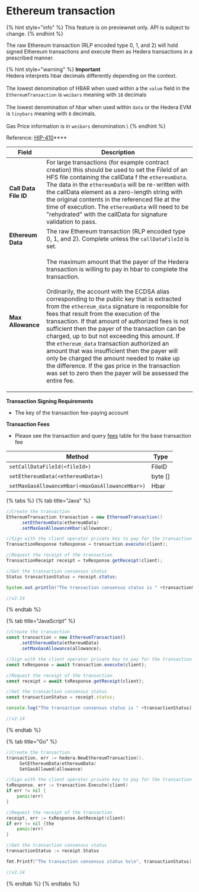 # Ethereum transaction

{% hint style="info" %}
This feature is on previewnet only. API is subject to change.
{% endhint %}

The raw Ethereum transaction (RLP encoded type 0, 1, and 2) will hold signed Ethereum transactions and execute them as Hedera transactions in a prescribed manner.

{% hint style="warning" %}
**Important**\
Hedera interprets hbar decimals differently depending on the context.\
\
The lowest denomination of HBAR when used within a the `value` field in the `EthereumTransaction` is `weibars` meaning with `18` decimals\
\
The lowest denomination of hbar when used within `data` or the Hedera EVM is `tinybars` meaning with `8` decimals.\
\
Gas Price information is in `weibars` denomination.\\
{% endhint %}

Reference: [HIP-410](https://hips.hedera.com/hip/hip-410)\*\*\*\*

| Field                 | Description                                                                                                                                                                                                                                                                                                                                                                                                                                                                                                                                                                                                                                                                                                                                                                       |
| --------------------- | --------------------------------------------------------------------------------------------------------------------------------------------------------------------------------------------------------------------------------------------------------------------------------------------------------------------------------------------------------------------------------------------------------------------------------------------------------------------------------------------------------------------------------------------------------------------------------------------------------------------------------------------------------------------------------------------------------------------------------------------------------------------------------- |
| **Call Data File ID** | For large transactions (for example contract creation) this should be used to set the FileId of an HFS file containing the callData f the `ethereumData`. The data in the `ethereumData` will be re-written with the callData element as a zero-length string with the original contents in the referenced file at the time of execution. The `ethereumData` will need to be "rehydrated" with the callData for signature validation to pass.                                                                                                                                                                                                                                                                                                                                     |
| **Ethereum Data**     | The raw Ethereum transaction (RLP encoded type 0, 1, and 2). Complete unless the `callDataFileId` is set.                                                                                                                                                                                                                                                                                                                                                                                                                                                                                                                                                                                                                                                                         |
| **Max Allowance**     | <p>The maximum amount that the payer of the Hedera transaction is willing to pay in hbar to complete the transaction.<br><br>Ordinarily, the account with the ECDSA alias corresponding to the public key that is extracted from the <code>ethereum_data</code> signature is responsible for fees that result from the execution of the transaction. If that amount of authorized fees is not sufficient then the payer of the transaction can be charged, up to but not exceeding this amount. If the <code>ethereum_data</code> transaction authorized an amount that was insufficient then the payer will only be charged the amount needed to make up the difference. If the gas price in the transaction was set to zero then the payer will be assessed the entire fee.</p> |

**Transaction Signing Requirements**

* The key of the transaction fee-paying account

**Transaction Fees**

* Please see the transaction and query [fees](../../../mainnet/fees/#transaction-and-query-fees) table for the base transaction fee

| Method                                          | Type     |
| ----------------------------------------------- | -------- |
| `setCallDataFileId(<fileId>)`                   | FileID   |
| `setEthereumData(<ethereumData>)`               | byte \[] |
| `setMaxGasAllowanceHbar(<maxGasAllowanceHbar>)` | Hbar     |

{% tabs %}
{% tab title="Java" %}
```java
//Create the transaction
EthereumTransaction transaction = new EthereumTransaction()
     .setEthereumData(ethereumData)
     .setMaxGasAllowanceHbar(allowance);

//Sign with the client operator private key to pay for the transaction and submit the query to a Hedera network
TransactionResponse txResponse = transaction.execute(client);

//Request the receipt of the transaction
TransactionReceipt receipt = txResponse.getReceipt(client);

//Get the transaction consensus status
Status transactionStatus = receipt.status;

System.out.println("The transaction consensus status is " +transactionStatus);

//v2.14
```
{% endtab %}

{% tab title="JavaScript" %}
```javascript
//Create the transaction
const transaction = new EthereumTransaction()
     .setEthereumData(ethereumData)
     .setMaxGasAllowance(allowance);

//Sign with the client operator private key to pay for the transaction and submit the query to a Hedera network
const txResponse = await transaction.execute(client);

//Request the receipt of the transaction
const receipt = await txResponse.getReceipt(client);

//Get the transaction consensus status
const transactionStatus = receipt.status;

console.log("The transaction consensus status is " +transactionStatus);

//v2.14
```
{% endtab %}

{% tab title="Go" %}
```go
//Create the transaction
transaction, err := hedera.NewEthereumTransaction().
     SetEthereumData(ethereumData)
     SetGasAllowed(allowance)

//Sign with the client operator private key to pay for the transaction and submit the query to a Hedera network
txResponse, err := transaction.Execute(client)
if err != nil {
	panic(err)
}

//Request the receipt of the transaction
receipt, err := txResponse.GetReceipt(client)
if err != nil {the 
	panic(err)
}

//Get the transaction consensus status
transactionStatus := receipt.Status

fmt.Printf("The transaction consensus status %v\n", transactionStatus)

//v2.14
```
{% endtab %}
{% endtabs %}
